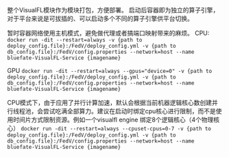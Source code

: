 整个VisualFL模块作为模块打包，方便部署。
启动后容器即为独立的算子引擎，对于平台来说是可拔插的、可以启动多个不同的算子引擎供平台切换。

暂时容器网络使用主机模式，避免做代理或者搞端口映射带来的麻烦。
CPU:
`docker run -dit --restart=always -v {path to deploy_config.file}:/FedV/deploy_config.yml -v {path to db_config.file}:/FedV/config.properties --network=host --name bluefate-VisualFL-Service {imagename}`

GPU
`docker run -dit --restart=always --gpus="device=0" -v {path to deploy_config.file}:/FedV/deploy_config.yml -v {path to db_config.file}:/FedV/config.properties --network=host --name bluefate-VisualFL-Service {imagename}`

CPU模式下，由于应用了并行计算加速，默认会根据当前机器逻辑核心数创建并行线程池，会尝试吃满全部算力。建议在启动时绑定cpu核心进行限制，而不是使用时间片方式限制资源。例如一个visualfl engine 绑定8个逻辑核心（4个物理核心）
`docker run -dit --restart=always --cpuset-cpus=0-7 -v {path to deploy_config.file}:/FedV/deploy_config.yml -v {path to db_config.file}:/FedV/config.properties --network=host --name bluefate-VisualFL-Service {imagename}`